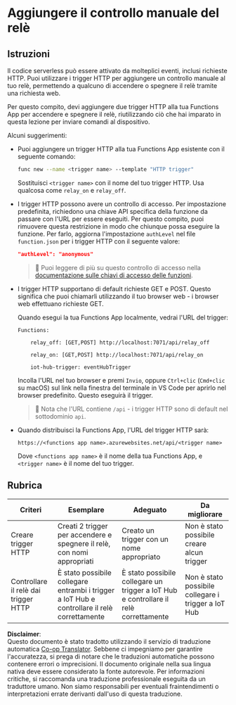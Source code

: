 <!--
CO_OP_TRANSLATOR_METADATA:
{
  "original_hash": "c24b6e4d90501c9199f2ceb6a648a337",
  "translation_date": "2025-08-25T16:57:40+00:00",
  "source_file": "2-farm/lessons/5-migrate-application-to-the-cloud/assignment.md",
  "language_code": "it"
}
-->
# Aggiungere il controllo manuale del relè

## Istruzioni

Il codice serverless può essere attivato da molteplici eventi, inclusi richieste HTTP. Puoi utilizzare i trigger HTTP per aggiungere un controllo manuale al tuo relè, permettendo a qualcuno di accendere o spegnere il relè tramite una richiesta web.

Per questo compito, devi aggiungere due trigger HTTP alla tua Functions App per accendere e spegnere il relè, riutilizzando ciò che hai imparato in questa lezione per inviare comandi al dispositivo.

Alcuni suggerimenti:

* Puoi aggiungere un trigger HTTP alla tua Functions App esistente con il seguente comando:

    ```sh
    func new --name <trigger name> --template "HTTP trigger"
    ```

    Sostituisci `<trigger name>` con il nome del tuo trigger HTTP. Usa qualcosa come `relay_on` e `relay_off`.

* I trigger HTTP possono avere un controllo di accesso. Per impostazione predefinita, richiedono una chiave API specifica della funzione da passare con l'URL per essere eseguiti. Per questo compito, puoi rimuovere questa restrizione in modo che chiunque possa eseguire la funzione. Per farlo, aggiorna l'impostazione `authLevel` nel file `function.json` per i trigger HTTP con il seguente valore:

    ```json
    "authLevel": "anonymous"
    ```

    > 💁 Puoi leggere di più su questo controllo di accesso nella [documentazione sulle chiavi di accesso delle funzioni](https://docs.microsoft.com/azure/azure-functions/functions-bindings-http-webhook-trigger?WT.mc_id=academic-17441-jabenn#authorization-keys).

* I trigger HTTP supportano di default richieste GET e POST. Questo significa che puoi chiamarli utilizzando il tuo browser web - i browser web effettuano richieste GET.

    Quando esegui la tua Functions App localmente, vedrai l'URL del trigger:

    ```output
    Functions:

        relay_off: [GET,POST] http://localhost:7071/api/relay_off

        relay_on: [GET,POST] http://localhost:7071/api/relay_on

        iot-hub-trigger: eventHubTrigger
    ```

    Incolla l'URL nel tuo browser e premi `Invio`, oppure `Ctrl+clic` (`Cmd+clic` su macOS) sul link nella finestra del terminale in VS Code per aprirlo nel browser predefinito. Questo eseguirà il trigger.

    > 💁 Nota che l'URL contiene `/api` - i trigger HTTP sono di default nel sottodominio `api`.

* Quando distribuisci la Functions App, l'URL del trigger HTTP sarà:

    `https://<functions app name>.azurewebsites.net/api/<trigger name>`

    Dove `<functions app name>` è il nome della tua Functions App, e `<trigger name>` è il nome del tuo trigger.

## Rubrica

| Criteri | Esemplare | Adeguato | Da migliorare |
| -------- | --------- | -------- | ------------- |
| Creare trigger HTTP | Creati 2 trigger per accendere e spegnere il relè, con nomi appropriati | Creato un trigger con un nome appropriato | Non è stato possibile creare alcun trigger |
| Controllare il relè dai trigger HTTP | È stato possibile collegare entrambi i trigger a IoT Hub e controllare il relè correttamente | È stato possibile collegare un trigger a IoT Hub e controllare il relè correttamente | Non è stato possibile collegare i trigger a IoT Hub |

**Disclaimer**:  
Questo documento è stato tradotto utilizzando il servizio di traduzione automatica [Co-op Translator](https://github.com/Azure/co-op-translator). Sebbene ci impegniamo per garantire l'accuratezza, si prega di notare che le traduzioni automatiche possono contenere errori o imprecisioni. Il documento originale nella sua lingua nativa deve essere considerato la fonte autorevole. Per informazioni critiche, si raccomanda una traduzione professionale eseguita da un traduttore umano. Non siamo responsabili per eventuali fraintendimenti o interpretazioni errate derivanti dall'uso di questa traduzione.